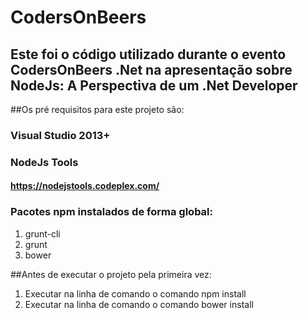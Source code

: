 # CodersOnBeers

## Este foi o código utilizado durante o evento CodersOnBeers .Net na apresentação sobre NodeJs: A Perspectiva de um .Net Developer

##Os pré requisitos para este projeto são:
### Visual Studio 2013+
### NodeJs Tools
#### https://nodejstools.codeplex.com/
### Pacotes npm instalados de forma global:
1. grunt-cli
2. grunt
3. bower

##Antes de executar o projeto pela primeira vez:
1. Executar na linha de comando o comando npm install
2. Executar na linha de comando o comando bower install